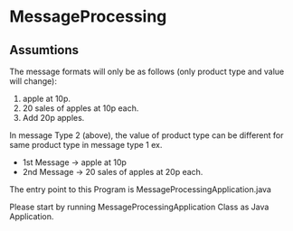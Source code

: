 # MessageProcessing
Assumtions
----------
The message formats will only be as follows (only product type and value will change):
1. apple at 10p.
2. 20 sales of apples at 10p each.
3. Add 20p apples.

In message Type 2 (above), the value of product type can be different for same product type in message type 1 ex.
- 1st Message -> apple at 10p
- 2nd Message -> 20 sales of apples at 20p each.

The entry point to this Program is MessageProcessingApplication.java

Please start by running MessageProcessingApplication Class as Java Application.
